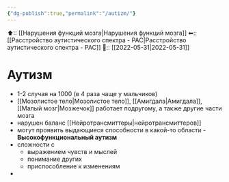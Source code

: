 ```yaml
---
{"dg-publish":true,"permalink":"/autizm/"}
---
```



⬆:: [[Нарушения функций мозга\|Нарушения функций мозга]]
⬅:: [[Расстройство аутистического спектра - РАС\|Расстройство аутистического спектра - РАС]]
📅:: [[2022-05-31\|2022-05-31]]

# Аутизм
- 1-2 случая на 1000 (в 4 раза чаще у мальчиков)
- [[Мозолистое тело\|Мозолистое тело]], [[Амигдала\|Амигдала]], [[Малый мозг\|Мозжечок]] работает подругому, а также другие части мозга
- нарушен баланс [[Нейротрансмиттеры\|нейротрансмиттеров]]
- могут проявить выдающиеся способности в какой-то области - **Высокофункциональный аутизм**
- сложности с
	- выражением чувств и мыслей
	- понимание других
	- приспособление к изменениям
- 